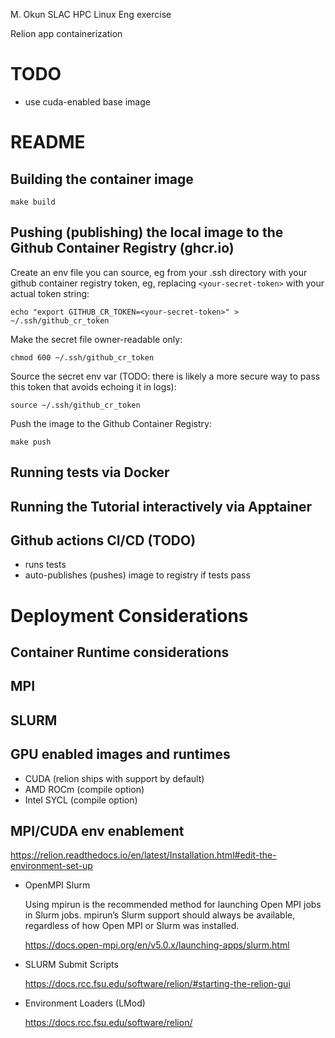 M. Okun SLAC HPC Linux Eng exercise

Relion app containerization


# TODO
 * use cuda-enabled base image


README
======

## Building the container image

```
make build
```

## Pushing (publishing) the local image to the Github Container Registry (ghcr.io)

Create an env file you can source, eg from your .ssh directory with your github container registry token, eg, replacing `<your-secret-token>` with your actual token string:

```
echo "export GITHUB_CR_TOKEN=<your-secret-token>" > ~/.ssh/github_cr_token
```

Make the secret file owner-readable only:

```
chmod 600 ~/.ssh/github_cr_token
```


Source the secret env var (TODO: there is likely a more secure way to pass this token that avoids echoing it in logs):

```
source ~/.ssh/github_cr_token
```

Push the image to the Github Container Registry:
  
```
make push
```


## Running tests via Docker

## Running the Tutorial interactively via Apptainer

## Github actions CI/CD (TODO)
* runs tests
* auto-publishes (pushes) image to registry if tests pass

Deployment Considerations
=========================

## Container Runtime considerations
## MPI
## SLURM
## GPU enabled images and runtimes
* CUDA (relion ships with support by default)
* AMD ROCm (compile option)
* Intel SYCL (compile option)

 ## MPI/CUDA env enablement

   https://relion.readthedocs.io/en/latest/Installation.html#edit-the-environment-set-up


 * OpenMPI Slurm

    Using mpirun is the recommended method for launching Open MPI jobs in Slurm jobs.  mpirun’s Slurm support should always be available, regardless of how Open MPI or Slurm was installed.

    https://docs.open-mpi.org/en/v5.0.x/launching-apps/slurm.html

 * SLURM Submit Scripts

    https://docs.rcc.fsu.edu/software/relion/#starting-the-relion-gui

 * Environment Loaders (LMod)

    https://docs.rcc.fsu.edu/software/relion/

